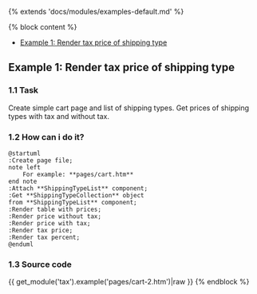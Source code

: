 {% extends 'docs/modules/examples-default.md' %}

{% block content %}
* [Example 1: Render tax price of shipping type](#example-1-render-tax-price-of-shipping-type)

## Example 1: Render tax price of shipping type

### 1.1 Task

Create simple cart page and list of shipping types. Get prices of shipping types with tax and without tax.

### 1.2 How can i do it?

```plantuml
@startuml
:Create page file;
note left
    For example: **pages/cart.htm**
end note
:Attach **ShippingTypeList** component;
:Get **ShippingTypeCollection** object
from **ShippingTypeList** component;
:Render table with prices;
:Render price without tax;
:Render price with tax;
:Render tax price;
:Render tax percent;
@enduml
```

### 1.3 Source code

{{ get_module('tax').example('pages/cart-2.htm')|raw }}
{% endblock %}